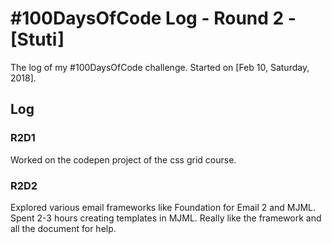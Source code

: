 # #100DaysOfCode Log - Round 2 - [Stuti]

The log of my #100DaysOfCode challenge. Started on [Feb 10, Saturday, 2018].

## Log

### R2D1 
Worked on the codepen project of the css grid course.

### R2D2
Explored various email frameworks like Foundation for Email 2 and MJML. Spent 2-3 hours creating templates in MJML. Really like the framework and all the document for help.
